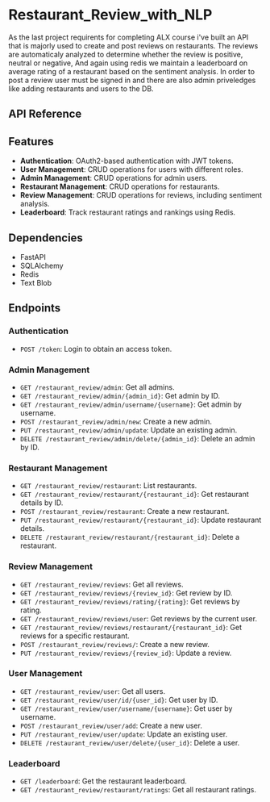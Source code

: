 
# Restaurant_Review_with_NLP

As the last project requirents for completing ALX course i've built an API that is majorly used to create and post reviews on restaurants. The reviews are automaticaly analyzed to determine whether the review is positive, neutral or negative, And again using redis we maintain a leaderboard on average rating of a restaurant based on the sentiment analysis.
In order to post a review user must be signed in and there are also admin priveledges like adding restaurants and users to the DB.


## API Reference

## Features

- **Authentication**: OAuth2-based authentication with JWT tokens.
- **User Management**: CRUD operations for users with different roles.
- **Admin Management**: CRUD operations for admin users.
- **Restaurant Management**: CRUD operations for restaurants.
- **Review Management**: CRUD operations for reviews, including sentiment analysis.
- **Leaderboard**: Track restaurant ratings and rankings using Redis.

## Dependencies

- FastAPI
- SQLAlchemy
- Redis
- Text Blob

## Endpoints

### Authentication
- `POST /token`: Login to obtain an access token.

### Admin Management
- `GET /restaurant_review/admin`: Get all admins.
- `GET /restaurant_review/admin/{admin_id}`: Get admin by ID.
- `GET /restaurant_review/admin/username/{username}`: Get admin by username.
- `POST /restaurant_review/admin/new`: Create a new admin.
- `PUT /restaurant_review/admin/update`: Update an existing admin.
- `DELETE /restaurant_review/admin/delete/{admin_id}`: Delete an admin by ID.

### Restaurant Management
- `GET /restaurant_review/restaurant`: List restaurants.
- `GET /restaurant_review/restaurant/{restaurant_id}`: Get restaurant details by ID.
- `POST /restaurant_review/restaurant`: Create a new restaurant.
- `PUT /restaurant_review/restaurant/{restaurant_id}`: Update restaurant details.
- `DELETE /restaurant_review/restaurant/{restaurant_id}`: Delete a restaurant.

### Review Management
- `GET /restaurant_review/reviews`: Get all reviews.
- `GET /restaurant_review/reviews/{review_id}`: Get review by ID.
- `GET /restaurant_review/reviews/rating/{rating}`: Get reviews by rating.
- `GET /restaurant_review/reviews/user`: Get reviews by the current user.
- `GET /restaurant_review/reviews/restaurant/{restaurant_id}`: Get reviews for a specific restaurant.
- `POST /restaurant_review/reviews/`: Create a new review.
- `PUT /restaurant_review/reviews/{review_id}`: Update a review.
  
### User Management
- `GET /restaurant_review/user`: Get all users.
- `GET /restaurant_review/user/id/{user_id}`: Get user by ID.
- `GET /restaurant_review/user/username/{username}`: Get user by username.
- `POST /restaurant_review/user/add`: Create a new user.
- `PUT /restaurant_review/user/update`: Update an existing user.
- `DELETE /restaurant_review/user/delete/{user_id}`: Delete a user.

### Leaderboard
- `GET /leaderboard`: Get the restaurant leaderboard.
- `GET /restaurant_review/restaurant/ratings`: Get all restaurant ratings.



